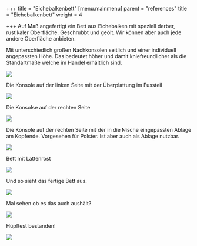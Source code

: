 +++
title = "Eichebalkenbett"
[menu.mainmenu]
parent = "references"
title = "Eichebalkenbett"
weight = 4

+++
Auf Maß angefertigt ein Bett aus Eichebalken mit speziell derber, rustikaler Oberfläche. Geschrubbt und geölt. Wir können aber auch jede andere Oberfläche anbieten.

  
Mit unterschiedlich großen Nachkonsolen seitlich und einer individuell angepassten Höhe. Das bedeutet höher und damit kniefreundlicher als die Standartmaße welche im Handel erhältlich sind.

![](/img/Eichenbett/20170802_113400.jpg)

Die Konsole auf der linken Seite mit der Überplattung im Fussteil

![](/img/Eichenbett/20170802_113454.jpg)

Die Konsolse auf der rechten Seite

![](/img/Eichenbett/20170802_113520.jpg)

Die Konsole auf der rechten Seite mit der in die Nische eingepassten Ablage am Kopfende. Vorgesehen für Polster. Ist aber auch als Ablage nutzbar.

![](/img/Eichenbett/20170802_113555.jpg)

Bett mit Lattenrost

![](/img/Eichenbett/IMG-20170802-WA0010.jpg)

Und so sieht das fertige Bett aus.

![](/img/Eichenbett/IMG-20170802-WA0014(1).jpg)

Mal sehen ob es das auch aushält?

![](/img/Eichenbett/IMG-20170802-WA0022.jpg)

Hüpftest bestanden!

![](/img/Eichenbett/IMG-20170802-WA0023.jpg)